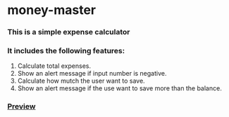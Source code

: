 # money-master

### This is a simple expense calculator

### It includes the following features:

1. Calculate total expenses.
2. Show an alert message if input number is negative.
3. Calculate how mutch the user want to save.
4. Show an alert message if the use want to save more than the balance.

### [Preview](https://stepasidelil.github.io/money-master/)
